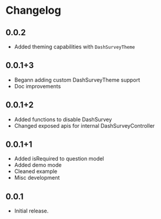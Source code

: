 # Changelog

## 0.0.2
- Added theming capabilities with `DashSurveyTheme` 

## 0.0.1+3

- Begann adding custom DashSurveyTheme support
- Doc improvements

## 0.0.1+2

- Added functions to disable DashSurvey
- Changed exposed apis for internal DashSurveyController

## 0.0.1+1

- Added isRequired to question model
- Added demo mode
- Cleaned example
- Misc development

## 0.0.1

- Initial release.
